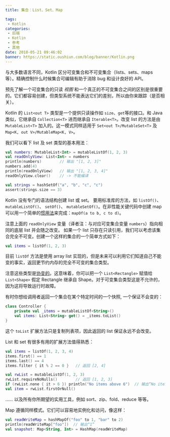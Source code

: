 ```yaml
---
title: 集合：List、Set、Map

tags:
 - Kotlin
categories:
 - 后端
 - Kotlin
 - 参考
 - 其他
date: 2018-05-21 09:46:02
banner: https://static.oushiun.com/blog/banner/Kotlin.png
---
```


与大多数语言不同，Kotlin 区分可变集合和不可变集合（lists、sets、maps 等）。精确控制什么时候集合可编辑有助于消除 bug 和设计良好的 API。

预先了解一个可变集合的只读 _视图_ 和一个真正的不可变集合之间的区别是很重要的。它们都容易创建，但类型系统不能表达它们的差别，所以由你来跟踪（是否相关）。

Kotlin 的 `List<out T>` 类型是一个提供只读操作如 `size`、`get`等的接口。和 Java 类似，它继承自 `Collection<T>` 进而继承自 `Iterable<T>`。改变 list 的方法是由 `MutableList<T>` 加入的。这一模式同样适用于 `Set<out T>/MutableSet<T>` 及 `Map<K, out V>/MutableMap<K, V>`。

<!-- more -->

我们可以看下 list 及 set 类型的基本用法：

```kotlin
val numbers: MutableList<Int> = mutableListOf(1, 2, 3)
val readOnlyView: List<Int> = numbers
println(numbers)        // 输出 "[1, 2, 3]"
numbers.add(4)
println(readOnlyView)   // 输出 "[1, 2, 3, 4]"
readOnlyView.clear()    // -> 不能编译

val strings = hashSetOf("a", "b", "c", "c")
assert(strings.size == 3)
```

Kotlin 没有专门的语法结构创建 list 或 set。 要用标准库的方法，如
`listOf()`、 `mutableListOf()`、 `setOf()`、 `mutableSetOf()`。在非性能关键代码中创建 map 可以用一个简单的[惯用法](idioms.html#只读-map)来完成：`mapOf(a to b, c to d)`。

注意上面的 `readOnlyView` 变量（译者注：与对应可变集合变量 `numbers`）指向相同的底层 list 并会随之改变。 如果一个 list 只存在只读引用，我们可以考虑该集合完全不可变。创建一个这样的集合的一个简单方式如下：

```kotlin
val items = listOf(1, 2, 3)
```

目前 `listOf` 方法是使用 array list 实现的，但是未来可以利用它们知道自己不能变的事实，返回更节约内存的完全不可变的集合类型。

注意这些类型是[协变的](generics.html#型变)。这意味着，你可以把一个 `List<Rectangle>` 赋值给 `List<Shape>` 假定 Rectangle 继承自 Shape。对于可变集合类型这是不允许的，因为这将导致运行时故障。

有时你想给调用者返回一个集合在某个特定时间的一个快照, 一个保证不会变的：

```kotlin
class Controller {
    private val _items = mutableListOf<String>()
    val items: List<String> get() = _items.toList()
}
```

这个 `toList` 扩展方法只是复制列表项，因此返回的 list 保证永远不会改变。

List 和 set 有很多有用的扩展方法值得熟悉：

```kotlin
val items = listOf(1, 2, 3, 4)
items.first() == 1
items.last() == 4
items.filter { it % 2 == 0 }   // 返回 [2, 4]

val rwList = mutableListOf(1, 2, 3)
rwList.requireNoNulls()        // 返回 [1, 2, 3]
if (rwList.none { it > 6 }) println("No items above 6")  // 输出“No items above 6”
val item = rwList.firstOrNull()
```

…… 以及所有你所期望的实用工具，例如 sort、zip、fold、reduce 等等。

Map 遵循同样模式。它们可以容易地实例化和访问，像这样：

```kotlin
val readWriteMap = hashMapOf("foo" to 1, "bar" to 2)
println(readWriteMap["foo"])  // 输出“1”
val snapshot: Map<String, Int> = HashMap(readWriteMap)
```
